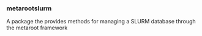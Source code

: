 ### metarootslurm
A package the provides methods for managing a SLURM database through the metaroot framework